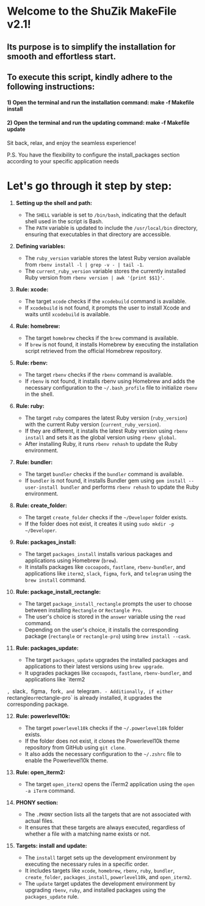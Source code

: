 # Welcome to the ShuZik MakeFile v2.1!
## Its purpose is to simplify the installation for smooth and effortless start.
## To execute this script, kindly adhere to the following instructions:

#### 1) Open the terminal and run the installation command: make -f Makefile install
#### 2) Open the terminal and run the updating command: make -f Makefile update

Sit back, relax, and enjoy the seamless experience!

P.S. You have the flexibility to configure the install_packages section according to your specific application needs

# Let's go through it step by step:

1. **Setting up the shell and path:**
   - The `SHELL` variable is set to `/bin/bash`, indicating that the default shell used in the script is Bash.
   - The `PATH` variable is updated to include the `/usr/local/bin` directory, ensuring that executables in that directory are accessible.

2. **Defining variables:**
   - The `ruby_version` variable stores the latest Ruby version available from `rbenv install -l | grep -v - | tail -1`.
   - The `current_ruby_version` variable stores the currently installed Ruby version from `rbenv version | awk '{print $$1}'`.

3. **Rule: xcode:**
   - The target `xcode` checks if the `xcodebuild` command is available.
   - If `xcodebuild` is not found, it prompts the user to install Xcode and waits until `xcodebuild` is available.

4. **Rule: homebrew:**
   - The target `homebrew` checks if the `brew` command is available.
   - If `brew` is not found, it installs Homebrew by executing the installation script retrieved from the official Homebrew repository.

5. **Rule: rbenv:**
   - The target `rbenv` checks if the `rbenv` command is available.
   - If `rbenv` is not found, it installs rbenv using Homebrew and adds the necessary configuration to the `~/.bash_profile` file to initialize `rbenv` in the shell.

6. **Rule: ruby:**
   - The target `ruby` compares the latest Ruby version (`ruby_version`) with the current Ruby version (`current_ruby_version`).
   - If they are different, it installs the latest Ruby version using `rbenv install` and sets it as the global version using `rbenv global`.
   - After installing Ruby, it runs `rbenv rehash` to update the Ruby environment.

7. **Rule: bundler:**
   - The target `bundler` checks if the `bundler` command is available.
   - If `bundler` is not found, it installs Bundler gem using `gem install --user-install bundler` and performs `rbenv rehash` to update the Ruby environment.

8. **Rule: create_folder:**
   - The target `create_folder` checks if the `~/Developer` folder exists.
   - If the folder does not exist, it creates it using `sudo mkdir -p ~/Developer`.

9. **Rule: packages_install:**
   - The target `packages_install` installs various packages and applications using Homebrew (`brew`).
   - It installs packages like `cocoapods`, `fastlane`, `rbenv-bundler`, and applications like `iterm2`, `slack`, `figma`, `fork`, and `telegram` using the `brew install` command.

10. **Rule: package_install_rectangle:**
    - The target `package_install_rectangle` prompts the user to choose between installing `Rectangle` or `Rectangle Pro`.
    - The user's choice is stored in the `answer` variable using the `read` command.
    - Depending on the user's choice, it installs the corresponding package (`rectangle` or `rectangle-pro`) using `brew install --cask`.

11. **Rule: packages_update:**
    - The target `packages_update` upgrades the installed packages and applications to their latest versions using `brew upgrade`.
    - It upgrades packages like `cocoapods`, `fastlane`, `rbenv-bundler`, and applications like `iterm2

`, `slack`, `figma`, `fork`, and `telegram`.
    - Additionally, if either `rectangle` or `rectangle-pro` is already installed, it upgrades the corresponding package.

12. **Rule: powerlevel10k:**
    - The target `powerlevel10k` checks if the `~/.powerlevel10k` folder exists.
    - If the folder does not exist, it clones the Powerlevel10k theme repository from GitHub using `git clone`.
    - It also adds the necessary configuration to the `~/.zshrc` file to enable the Powerlevel10k theme.

13. **Rule: open_iterm2:**
    - The target `open_iterm2` opens the iTerm2 application using the `open -a iTerm` command.

14. **PHONY section:**
    - The `.PHONY` section lists all the targets that are not associated with actual files.
    - It ensures that these targets are always executed, regardless of whether a file with a matching name exists or not.

15. **Targets: install and update:**
    - The `install` target sets up the development environment by executing the necessary rules in a specific order.
    - It includes targets like `xcode`, `homebrew`, `rbenv`, `ruby`, `bundler`, `create_folder`, `packages_install`, `powerlevel10k`, and `open_iterm2`.
    - The `update` target updates the development environment by upgrading `rbenv`, `ruby`, and installed packages using the `packages_update` rule.
